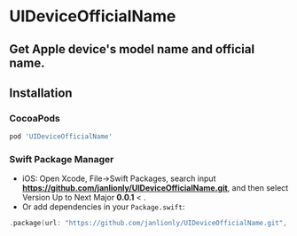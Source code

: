 # UIDeviceOfficialName
## Get Apple device's model name and official name.

## Installation

### CocoaPods

```ruby
pod 'UIDeviceOfficialName'
```

### Swift Package Manager

- iOS: Open Xcode, File->Swift Packages, search input **https://github.com/janlionly/UIDeviceOfficialName.git**, and then select Version Up to Next Major **0.0.1** < .
- Or add dependencies in your `Package.swift`:

```swift
.package(url: "https://github.com/janlionly/UIDeviceOfficialName.git", .upToNextMajor(from: "0.0.1")),
```

## 
